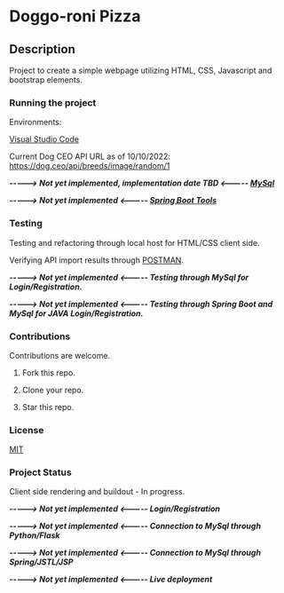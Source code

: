 # Doggo-roni Pizza

## Description

Project to create a simple webpage utilizing HTML, CSS, Javascript and bootstrap elements.

### Running the project

Environments: 

[Visual Studio Code](https://code.visualstudio.com/download)

Current Dog CEO API URL as of 10/10/2022: https://dog.ceo/api/breeds/image/random/1

***-----> Not yet implemented, implementation date TBD <----- [MySql](https://www.mysql.com/downloads/)***

***-----> Not yet implemented <----- [Spring Boot Tools](https://spring.io/tools)***

### Testing

Testing and refactoring through local host for HTML/CSS client side.

Verifying API import results through [POSTMAN](https://www.postman.com/downloads/).

***-----> Not yet implemented <----- Testing through MySql for Login/Registration.***

***-----> Not yet implemented <----- Testing through Spring Boot and MySql for JAVA Login/Registration.***

### Contributions

Contributions are welcome. 

1. Fork this repo.

2. Clone your repo.

3. Star this repo.

### License

[MIT](https://choosealicense.com/licenses/mit/)

### Project Status

Client side rendering and buildout - In progress.

***-----> Not yet implemented <----- Login/Registration***

***-----> Not yet implemented <----- Connection to MySql through Python/Flask***

***-----> Not yet implemented <----- Connection to MySql through Spring/JSTL/JSP***

***-----> Not yet implemented <----- Live deployment***

